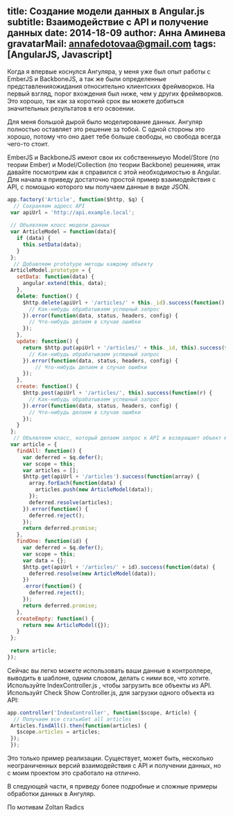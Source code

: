 title: Создание модели данных в Angular.js
subtitle: Взаимодействие с API и получение данных
date: 2014-18-09
author: Анна Аминева
gravatarMail: annafedotovaa@gmail.com
tags: [AngularJS, Javascript]
---

Когда я впервые коснулся Ангуляра, у меня уже был опыт работы с EmberJS и BackboneJS, а так же были определенные представленияожидания относительно клиентских фреймворков. На первый взгляд, порог вхождения был ниже, чем у других фреймворков. Это хорошо, так как за короткий срок вы можете добиться значительных результатов в его освоении.
<!-- more -->

Для меня большой дырой было моделирование данных. Ангуляр полностью оставляет это решение за тобой. С одной стороны это хорошо, потому что оно дает тебе больше свободы, но свобода всегда чего-то стоит.

EmberJS и BackboneJS имеют свои их собственныеую Model/Store (по теории Ember) и Model/Collection (по теории Backbone) решенияя, итак давайте посмотрим как я справился с этой необходимостью в Angular.
Для начала я приведу достаточно простой пример взаимодействия с API, с помощью которого мы получаем данные в виде JSON. 

```js
app.factory('Article', function($http, $q) {
  // Сохраняем адресс API
 var apiUrl = 'http://api.example.local';
 
 // Объявляем класс модели данных
 var ArticleModel = function(data){
   if (data) {
     this.setData(data);
   }
 };
  // Добавляем prototype методы каждому объекту
 ArticleModel.prototype = {
   setData: function(data) {
     angular.extend(this, data);
   },
   delete: function() {
     $http.delete(apiUrl + '/articles/' + this._id).success(function() {
       // Как-нибудь обрабатываем успешный запрос
     }).error(function(data, status, headers, config) {
       // Что-нибудь делаем в случае ошибки
     });
   },
   update: function() {
     return $http.put(apiUrl + '/articles/' + this._id, this).success(function() {
       // Как-нибудь обрабатываем успешный запрос
     }).error(function(data, status, headers, config) {
         // Что-нибудь делаем в случае ошибки
     });
   },
   create: function() {
     $http.post(apiUrl + '/articles/', this).success(function(r) {
       // Как-нибудь обрабатываем успешный запрос
     }).error(function(data, status, headers, config) {
       // Что-нибудь делаем в случае ошибки 
     });
   }
 };
  // Объявляем класс, который делаем запрос к API и возвращает объект модели с промисами
 var article = {
   findAll: function() {
     var deferred = $q.defer();
     var scope = this;
     var articles = [];
     $http.get(apiUrl + '/articles').success(function(array) {
       array.forEach(function(data) {
         articles.push(new ArticleModel(data)); 
       });
       deferred.resolve(articles);
     }).error(function() {
       deferred.reject();
     });
     return deferred.promise;
   },
   findOne: function(id) {
     var deferred = $q.defer();
     var scope = this;
     var data = {};
     $http.get(apiUrl + '/articles/' + id).success(function(data) {
       deferred.resolve(new ArticleModel(data));
     })
     .error(function() {
       deferred.reject();
     });
     return deferred.promise;
   },
   createEmpty: function() {
     return new ArticleModel({});
   }
 };
 
 return article;
});
```
Сейчас вы легко можете использовать ваши данные в контроллере, выводить в шаблоне, одним словом, делать с ними все, что хотите.
Используйте IndexController.js , чтобы загрузить все объекты из  API. Используйт Check Show Controller.js, для загрузки одного объекта из API:

```js
app.controller('IndexController', function($scope, Article) {
  // Получаем все статьиGet all articles
 Articles.findAll().then(function(articles) {
   $scope.articles = articles;
 });
 });
```
Это только пример реализации. Существует, может быть, несколько неограниченных версий взаимодействия с API и получении данных, но с моим проектом это сработало на отлично.

В следующей части, я приведу более подробные и сложные примеры обработки данных в Ангуляр.

По мотивам Zoltan Radics
